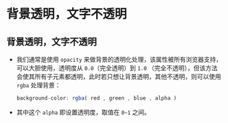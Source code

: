 # 背景透明，文字不透明

## 背景透明，文字不透明

  - 我们通常是使用 `opacity` 来做背景的透明化处理，该属性被所有浏览器支持，可以大胆使用，透明度从 `0.0`（完全透明）到 `1.0` （完全不透明），但该方法会使其所有子元素都透明，此时若只想让背景透明，其他不透明，则可以使用 `rgba` 处理背景：

    ```javascript
    background-color: rgba( red , green , blue , alpha )
    ```

  - 其中这个 `alpha` 即设置透明度，取值在 `0~1` 之间。

